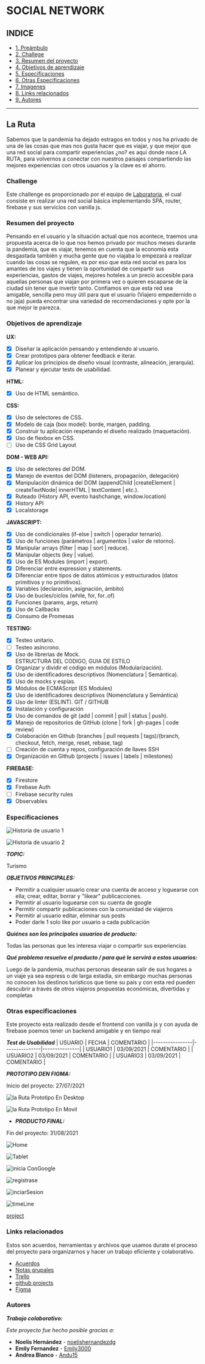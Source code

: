 # SOCIAL NETWORK

## INDICE

* [1. Preámbulo](#la-ruta)
* [2. Challege](#challenge)
* [3. Resumen del proyecto](#resumen-del-proyecto)
* [4. Objetivos de aprendizaje](#objetivos-de-aprendizaje)
* [5. Especificaciones](#especificaciones)
* [6. Otras Especificaciones](#otras-especificaciones)
* [7. Imagenes](#imagenes-del-proyecto)
* [8. Links relacionados](#links-relacionados)
* [9. Autores](#autores)
******
## La Ruta

Sabemos que la pandemia ha dejado estragos en todos y nos ha privado de una de las cosas que mas nos gusta hacer que es viajar, y que mejor que una red social para compartir experiencias ¿no? es aquí donde nace LA RUTA, para volvernos a conectar con nuestros paisajes compartiendo las mejores experiencias con otros usuarios y la clave es el ahorro.

### Challenge

Este challenge es proporcionado por el equipo de [Laboratoria](https://github.com/Laboratoria/LIM015-social-network), el cual consiste en realizar una red social básica implementando SPA, router, firebase y sus servicios con vanilla js.

### Resumen del proyecto

Pensando en el usuario y la situación actual que nos acontece, traemos una propuesta acerca de lo que nos hemos privado por muchos meses durante la pandemia, que es viajar, tenemos en cuenta que la economía esta desgastada también y mucha gente que no viajaba lo empezará a realizar cuando las cosas se regulen, es por eso que esta red social es para los amantes de los viajes y tienen la oportunidad de compartir sus experiencias, gastos de viajes, mejores hoteles a un precio accesible para aquellas personas que viajan por primera vez o quieren escaparse de la ciudad sin tener que invertir tanto. Confiamos en que esta red sea amigable, sencilla pero muy útil para que el usuario (Viajero empedernido o no jaja) pueda encontrar una variedad de recomendaciones y opte por la que mejor le parezca.

### Objetivos de aprendizaje

__UX:__

- [x] Diseñar la aplicación pensando y entendiendo al usuario.  
- [x] Crear prototipos para obtener feedback e iterar.  
- [x] Aplicar los principios de diseño visual (contraste, alineación, jerarquía).  
- [x] Planear y ejecutar tests de usabilidad.  

__HTML:__  

- [x] Uso de HTML semántico.  

__CSS:__

- [x] Uso de selectores de CSS.  
- [x] Modelo de caja (box model): borde, margen, padding.  
- [x] Construir tu aplicación respetando el diseño realizado (maquetación).  
- [x] Uso de flexbox en CSS.  
- [ ] Uso de CSS Grid Layout  

__DOM - WEB API:__  

- [x] Uso de selectores del DOM.  
- [x] Manejo de eventos del DOM (listeners, propagación, delegación)  
- [x] Manipulación dinámica del DOM (appendChild |createElement | createTextNode| innerHTML | textContent | etc.).  
- [x] Ruteado (History API, evento hashchange, window.location)  
- [x] History API  
- [x] Localstorage  

__JAVASCRIPT:__  

- [x] Uso de condicionales (if-else | switch | operador ternario).  
- [x] Uso de funciones (parámetros | argumentos | valor de retorno).  
- [x] Manipular arrays (filter | map | sort | reduce).  
- [x] Manipular objects (key | value).  
- [x] Uso de ES Modules (import | export).  
- [x] Diferenciar entre expression y statements.  
- [x] Diferenciar entre tipos de datos atómicos y estructurados (datos primitivos y no primitivos).  
- [x] Variables (declaración, asignación, ámbito)  
- [x] Uso de bucles/ciclos (while, for, for..of)  
- [x] Funciones (params, args, return)  
- [x] Uso de Callbacks  
- [x] Consumo de Promesas  

__TESTING:__  

- [x] Testeo unitario.  
- [ ] Testeo asíncrono. 
- [x] Uso de librerias de Mock.  
ESTRUCTURA DEL CODIGO, GUIA DE ESTILO
- [x] Organizar y dividir el código en módulos (Modularización).  
- [x] Uso de identificadores descriptivos (Nomenclatura | Semántica).  
- [x] Uso de mocks y espías.  
- [x] Módulos de ECMAScript (ES Modules)  
- [x] Uso de identificadores descriptivos (Nomenclatura y Semántica)  
- [x] Uso de linter (ESLINT).
GIT / GITHUB  
- [x] Instalación y configuración  
- [x] Uso de comandos de git (add | commit | pull | status | push).  
- [x] Manejo de repositorios de GitHub (clone | fork | gh-pages | code review)  
- [x] Colaboración en Github (branches | pull requests | tags)/(branch, checkout, fetch, merge, reset, rebase, tag)  
- [ ] Creación de cuenta y repos, configuración de llaves SSH  
- [x] Organización en Github (projects | issues | labels | milestones)

__FIREBASE:__

- [x] Firestore  
- [x] Firebase Auth  
- [ ] Firebase security rules  
- [x] Observables  

### Especificaciones

![Historia de usuario 1](https://github.com/noelishernandezdg/LIM015-social-network/blob/main/src/images/HUpagina1.png)

![Historia de usuario 2](https://github.com/noelishernandezdg/LIM015-social-network/blob/main/src/images/HUpagina2.png)

__*TOPIC:*__

 Turismo

__*OBJETIVOS PRINCIPALES:*__  

- Permitir a cualquier usuario crear una cuenta de acceso y loguearse con ella; crear, editar, borrar y "likear" publicacciones.
- Permitir al usuario loguearse con su cuenta de google
- Permitir compartir publicaciones con la comunidad de viajeros
- Permitir al usuario editar, eliminar sus posts
- Poder darle 1 solo like por usuario a cada publicación

__*Quiénes son los principales usuarios de producto:*__

Todas las personas que les interesa viajar o compartir sus experiencias

__*Qué problema resuelve el producto / para qué le servirá a estos usuarios:*__

Luego de la pandemia, muchas personas desearan salir de sus hogares a un viaje ya sea express o de larga estadia, sin embargo muchas personas no conocen los destinos turisticos que tiene su país y con esta red pueden descubrir a través de otros viajeros propuestas económicas, divertidas y completas
### Otras especificaciones

Este proyecto esta realizado desde el frontend con vanilla js y con ayuda de firebase poemos tener un backend amigable y en tiempo real

__*Test de Usabilidad*__
| USUARIO | FECHA | COMENTARIO |
|----------------|---------------|---------------|
| USUARIO1 | 03/09/2021 | COMENTARIO |
| USUARIO2 | 03/09/2021 | COMENTARIO |
| USUARIO3 | 03/09/2021 | COMENTARIO |

__*PROTOTIPO DEN FIGMA:*__  

Inicio del proyecto: 27/07/2021  

![la Ruta Prototipo En Desktop](https://github.com/noelishernandezdg/LIM015-social-network/blob/main/src/images/laRutaPrototipoEnDesktop.png)

![la Ruta Prototipo En Movil](https://github.com/noelishernandezdg/LIM015-social-network/blob/main/src/images/laRutaPrototipoEnMovil.png)

* __*PRODUCTO FINAL:*__

Fin del proyecto: 31/08/2021  

![Home](https://github.com/noelishernandezdg/LIM015-social-network/blob/main/src/images/desktopFinal.png)

![Tablet](https://github.com/noelishernandezdg/LIM015-social-network/blob/main/src/images/tabletFinal.png)

![inicia ConGoogle](https://github.com/noelishernandezdg/LIM015-social-network/blob/main/src/images/iniciaConGoogle.png)

![registrase](https://github.com/noelishernandezdg/LIM015-social-network/blob/main/src/images/registrase.png)

![inciarSesion](https://github.com/noelishernandezdg/LIM015-social-network/blob/main/src/images/inciarSesion.png)

![timeLine](https://github.com/noelishernandezdg/LIM015-social-network/blob/main/src/images/timeLine.png)

[project](https://github.com/Andu15/LIM015-social-network/tree/Development)

### Links relacionados

Estos son acuerdos, herramientas y archivos que usamos durate el proceso del proyecto para organizarnos y hacer un trabajo eficiente y colaborativo.

* [Acuerdos](https://docs.google.com/document/d/1tyio69y0ikjXWUJK1B1CMIEPRa5Brl1MORAMv8gnI30/edit#heading=h.ng30guuqqp2v)
* [Notas grupales](https://keep.google.com/u/0/#home)
* [Trello](https://trello.com/b/EmvhIVIQ/social-network)
* [github projects](https://github.com/Andu15/LIM015-social-network/projects/1)
* [Figma](https://www.figma.com/file/nU22NqrX9DSgnL9jVprAdc/RED-SOCIAL?node-id=0%3A1)

### Autores

**_Trabajo colaborativo:_**

_Este proyecto fue hecho posible gracias a:_
* **Noelis Hernández** - [noelishernandezdg](https://github.com/noelishernandezdg)
* **Emily Fernandez** - [Emily3000](https://github.com/Emily3000)
* **Andrea Blanco** - [Andu15](https://github.com/Andu15)